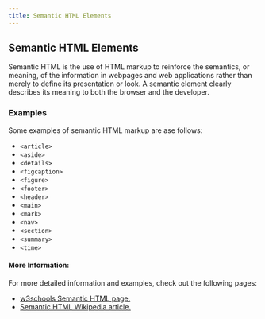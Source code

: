 ```yaml
---
title: Semantic HTML Elements
---
```

## Semantic HTML Elements

Semantic HTML is the use of HTML markup to reinforce the semantics, or meaning, of the information in webpages and web applications rather than merely to define its presentation or look. A semantic element clearly describes its meaning to both the browser and the developer.

### Examples

Some examples of semantic HTML markup are ase follows:

* ```<article>```
* ```<aside>```
* ```<details>```
* ```<figcaption>```
* ```<figure>```
* ```<footer>```
* ```<header>```
* ```<main>```
* ```<mark>```
* ```<nav>```
* ```<section>```
* ```<summary>```
* ```<time>```

#### More Information:

For more detailed information and examples, check out the following pages:

* <a href="https://www.w3schools.com/html/html5_semantic_elements.asp" target="">w3schools Semantic HTML page.</a>
* <a href="https://en.wikipedia.org/wiki/Semantic_HTML" target="">Semantic HTML Wikipedia article.</a>
